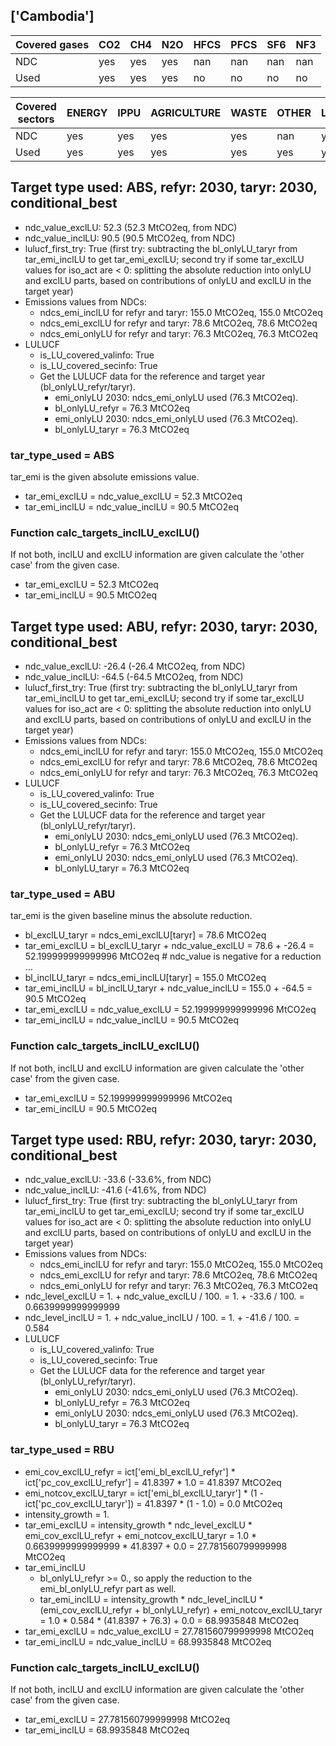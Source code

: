 ## ['Cambodia']



| Covered gases | CO2 | CH4 | N2O | HFCS | PFCS | SF6 | NF3 |
| ---- | ---- | ---- | ---- | ---- | ---- | ---- | ----  |
| NDC | yes | yes | yes | nan | nan | nan | nan |
| Used | yes | yes | yes | no | no | no | no |

| Covered sectors | ENERGY | IPPU | AGRICULTURE | WASTE | OTHER | LULUCF |
| ---- | ---- | ---- | ---- | ---- | ---- | ----  |
| NDC | yes | yes | yes | yes | nan | yes |
| Used | yes | yes | yes | yes | yes | yes |



## Target type used: ABS, refyr: 2030, taryr: 2030, conditional_best
- ndc_value_exclLU: 52.3 (52.3 MtCO2eq, from NDC)
- ndc_value_inclLU: 90.5 (90.5 MtCO2eq, from NDC)
- lulucf_first_try: True
(first try: subtracting the bl_onlyLU_taryr from tar_emi_inclLU to get tar_emi_exclLU;
second try if some tar_exclLU values for iso_act are < 0: splitting the absolute reduction into onlyLU and exclLU parts, based on contributions of onlyLU and exclLU in the target year)
- Emissions values from NDCs:
  - ndcs_emi_inclLU for refyr and taryr: 155.0 MtCO2eq, 155.0 MtCO2eq
  - ndcs_emi_exclLU for refyr and taryr: 78.6 MtCO2eq, 78.6 MtCO2eq
  - ndcs_emi_onlyLU for refyr and taryr: 76.3 MtCO2eq, 76.3 MtCO2eq
- LULUCF
  - is_LU_covered_valinfo: True
  - is_LU_covered_secinfo: True
  - Get the LULUCF data for the reference and target year (bl_onlyLU_refyr/taryr).
    - emi_onlyLU 2030: ndcs_emi_onlyLU used (76.3 MtCO2eq).
    - bl_onlyLU_refyr = 76.3 MtCO2eq
    - emi_onlyLU 2030: ndcs_emi_onlyLU used (76.3 MtCO2eq).
    - bl_onlyLU_taryr = 76.3 MtCO2eq
### tar_type_used = ABS
tar_emi is the given absolute emissions value.
- tar_emi_exclLU = ndc_value_exclLU = 52.3 MtCO2eq
- tar_emi_inclLU = ndc_value_inclLU = 90.5 MtCO2eq
### Function calc_targets_inclLU_exclLU()
If not both, inclLU and exclLU information are given calculate the 'other case' from the given case.
- tar_emi_exclLU = 52.3 MtCO2eq
- tar_emi_inclLU = 90.5 MtCO2eq



## Target type used: ABU, refyr: 2030, taryr: 2030, conditional_best
- ndc_value_exclLU: -26.4 (-26.4 MtCO2eq, from NDC)
- ndc_value_inclLU: -64.5 (-64.5 MtCO2eq, from NDC)
- lulucf_first_try: True
(first try: subtracting the bl_onlyLU_taryr from tar_emi_inclLU to get tar_emi_exclLU;
second try if some tar_exclLU values for iso_act are < 0: splitting the absolute reduction into onlyLU and exclLU parts, based on contributions of onlyLU and exclLU in the target year)
- Emissions values from NDCs:
  - ndcs_emi_inclLU for refyr and taryr: 155.0 MtCO2eq, 155.0 MtCO2eq
  - ndcs_emi_exclLU for refyr and taryr: 78.6 MtCO2eq, 78.6 MtCO2eq
  - ndcs_emi_onlyLU for refyr and taryr: 76.3 MtCO2eq, 76.3 MtCO2eq
- LULUCF
  - is_LU_covered_valinfo: True
  - is_LU_covered_secinfo: True
  - Get the LULUCF data for the reference and target year (bl_onlyLU_refyr/taryr).
    - emi_onlyLU 2030: ndcs_emi_onlyLU used (76.3 MtCO2eq).
    - bl_onlyLU_refyr = 76.3 MtCO2eq
    - emi_onlyLU 2030: ndcs_emi_onlyLU used (76.3 MtCO2eq).
    - bl_onlyLU_taryr = 76.3 MtCO2eq
### tar_type_used = ABU
tar_emi is the given baseline minus the absolute reduction.
- bl_exclLU_taryr = ndcs_emi_exclLU[taryr] = 78.6 MtCO2eq
- tar_emi_exclLU = bl_exclLU_taryr + ndc_value_exclLU = 78.6 + -26.4 = 52.199999999999996 MtCO2eq # ndc_value is negative for a reduction ...
- bl_inclLU_taryr = ndcs_emi_inclLU[taryr] = 155.0 MtCO2eq
- tar_emi_inclLU = bl_inclLU_taryr + ndc_value_inclLU = 155.0 + -64.5 = 90.5 MtCO2eq
- tar_emi_exclLU = ndc_value_exclLU = 52.199999999999996 MtCO2eq
- tar_emi_inclLU = ndc_value_inclLU = 90.5 MtCO2eq
### Function calc_targets_inclLU_exclLU()
If not both, inclLU and exclLU information are given calculate the 'other case' from the given case.
- tar_emi_exclLU = 52.199999999999996 MtCO2eq
- tar_emi_inclLU = 90.5 MtCO2eq



## Target type used: RBU, refyr: 2030, taryr: 2030, conditional_best
- ndc_value_exclLU: -33.6 (-33.6%, from NDC)
- ndc_value_inclLU: -41.6 (-41.6%, from NDC)
- lulucf_first_try: True
(first try: subtracting the bl_onlyLU_taryr from tar_emi_inclLU to get tar_emi_exclLU;
second try if some tar_exclLU values for iso_act are < 0: splitting the absolute reduction into onlyLU and exclLU parts, based on contributions of onlyLU and exclLU in the target year)
- Emissions values from NDCs:
  - ndcs_emi_inclLU for refyr and taryr: 155.0 MtCO2eq, 155.0 MtCO2eq
  - ndcs_emi_exclLU for refyr and taryr: 78.6 MtCO2eq, 78.6 MtCO2eq
  - ndcs_emi_onlyLU for refyr and taryr: 76.3 MtCO2eq, 76.3 MtCO2eq
- ndc_level_exclLU = 1. + ndc_value_exclLU / 100. = 1. + -33.6 / 100. = 0.6639999999999999
- ndc_level_inclLU = 1. + ndc_value_inclLU / 100. = 1. + -41.6 / 100. = 0.584
- LULUCF
  - is_LU_covered_valinfo: True
  - is_LU_covered_secinfo: True
  - Get the LULUCF data for the reference and target year (bl_onlyLU_refyr/taryr).
    - emi_onlyLU 2030: ndcs_emi_onlyLU used (76.3 MtCO2eq).
    - bl_onlyLU_refyr = 76.3 MtCO2eq
    - emi_onlyLU 2030: ndcs_emi_onlyLU used (76.3 MtCO2eq).
    - bl_onlyLU_taryr = 76.3 MtCO2eq
### tar_type_used = RBU
- emi_cov_exclLU_refyr = ict['emi_bl_exclLU_refyr'] * ict['pc_cov_exclLU_refyr'] = 41.8397 * 1.0 = 41.8397 MtCO2eq
- emi_notcov_exclLU_taryr = ict['emi_bl_exclLU_taryr'] * (1 - ict['pc_cov_exclLU_taryr']) = 41.8397 * (1 - 1.0) = 0.0 MtCO2eq
- intensity_growth = 1.
- tar_emi_exclLU = intensity_growth * ndc_level_exclLU * emi_cov_exclLU_refyr + emi_notcov_exclLU_taryr = 1.0 * 0.6639999999999999 * 41.8397 + 0.0 = 27.781560799999998 MtCO2eq
- tar_emi_inclLU
  - bl_onlyLU_refyr >= 0., so apply the reduction to the emi_bl_onlyLU_refyr part as well.
  - tar_emi_inclLU = intensity_growth * ndc_level_inclLU * (emi_cov_exclLU_refyr + bl_onlyLU_refyr) + emi_notcov_exclLU_taryr = 1.0 * 0.584 * (41.8397 + 76.3) + 0.0 = 68.9935848 MtCO2eq
- tar_emi_exclLU = ndc_value_exclLU = 27.781560799999998 MtCO2eq
- tar_emi_inclLU = ndc_value_inclLU = 68.9935848 MtCO2eq
### Function calc_targets_inclLU_exclLU()
If not both, inclLU and exclLU information are given calculate the 'other case' from the given case.
- tar_emi_exclLU = 27.781560799999998 MtCO2eq
- tar_emi_inclLU = 68.9935848 MtCO2eq